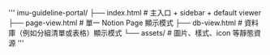 '''
imu-guideline-portal/
├── index.html             # 主入口 + sidebar + default viewer
├── page-view.html         # 單一 Notion Page 顯示模式
├── db-view.html           # 資料庫（例如分組清單或表格）顯示模式
└── assets/                # 圖片、樣式、icon 等靜態資源
'''
